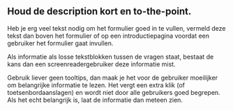 ## Houd de description kort en to-the-point.

Heb je erg veel tekst nodig om het formulier goed in te vullen, vermeld deze tekst dan boven het formulier of op een introductiepagina voordat een gebruiker het formulier gaat invullen.

Als informatie als losse tekstblokken tussen de vragen staat, bestaat de kans dan een screenreadergebruiker deze informatie mist.

Gebruik liever geen tooltips, dan maak je het voor de gebruiker moeilijker om belangrijke informatie te lezen. Het vergt een extra klik (of toetsenbordaanslagen) en wordt niet door alle gebruikers goed begrepen. Als het echt belangrijk is, laat de informatie dan meteen zien.
